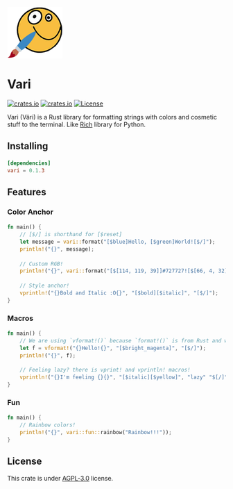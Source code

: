 ![Logo](assets/vari_logo.png)
# Vari
[![crates.io](https://img.shields.io/crates/v/vari.svg)](https://crates.io/crates/vari)
[![crates.io](https://docs.rs/chumsky/badge.svg)](https://docs.rs/vari/)
[![License](https://img.shields.io/crates/l/vari.svg)](https://github.com/azur1s/vari#license)

Vari (Väri) is a Rust library for formatting strings with colors and cosmetic stuff to the terminal. Like [Rich](https://github.com/Textualize/rich) library for Python.

## Installing
```toml
[dependencies]
vari = 0.1.3
```

## Features
### Color Anchor
```rust
fn main() {
    // [$/] is shorthand for [$reset]
    let message = vari::format("[$blue]Hello, [$green]World![$/]");
    println!("{}", message);

    // Custom RGB!
    println!("{}", vari::format("[$[114, 119, 39]]#727727![$[66, 4, 32]] Do you see it?[$/]"));

    // Style anchor!
    vprintln!("{}Bold and Italic :O{}", "[$bold][$italic]", "[$/]");
}
```
### Macros
```rust
fn main() {
    // We are using `vformat!()` because `format!()` is from Rust and we can't replace it
    let f = vformat!("{}Hello!{}", "[$bright_magenta]", "[$/]");
    println!("{}", f);

    // Feeling lazy? there is vprint! and vprintln! macros!
    vprintln!("{}I'm feeling {}{}", "[$italic][$yellow]", "lazy" "$[/]");
}
```
### Fun
```rust
fn main() {
    // Rainbow colors!
    println!("{}", vari::fun::rainbow("Rainbow!!!"));
}
```
## License
This crate is under [AGPL-3.0](https://www.gnu.org/licenses/agpl-3.0.en.html) license.
